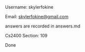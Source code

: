 

Username: skylerfokine

Email: skylerfokine@gmail.com 

answers are recorded in answers.md

Cs2400 Section: 109

Done 



